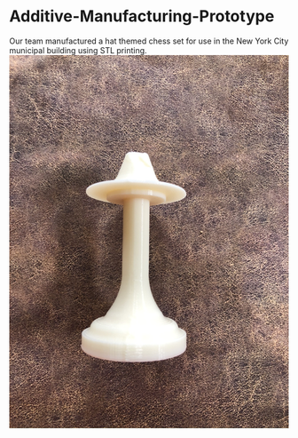 # Additive-Manufacturing-Prototype
Our team manufactured a hat themed chess set for use in the New York City municipal building using STL printing.
![Chess Piece](ChessPiece.jpeg)
